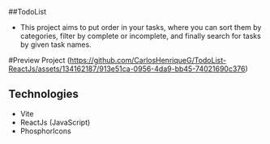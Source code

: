 ##TodoList
- This project aims to put order in your tasks, where you can sort them by categories, filter by complete or incomplete,
and finally search for tasks by given task names.  

#Preview Project
(https://github.com/CarlosHenriqueG/TodoList-ReactJs/assets/134162187/913e51ca-0956-4da9-bb45-74021690c376)


## Technologies
- Vite 
- ReactJs (JavaScript)
- PhosphorIcons
